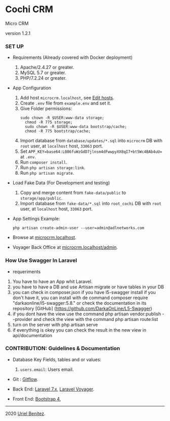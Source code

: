 # Cochi CRM

Micro CRM

version 1.2.1

### SET UP

-   Requirements (Already covered with Docker deployment)
    1.  Apache/2.4.27 or greater.
    2.  MySQL 5.7 or greater.
    3.  PHP/7.2.24 or greater.
-   App Configuration

    1. Add host `microcrm.localhost`,
       see [Edit hosts](https://dinahosting.com/ayuda/como-modificar-el-fichero-hosts).
    2. Create `.env` file from `example.env` and set it.
    3. Give Folder permissions:
        ```
        sudo chown -R $USER:www-data storage;
          chmod -R 775 storage;
          sudo chown -R $USER:www-data bootstrap/cache;
          chmod -R 775 bootstrap/cache;
        ```
    4. Import database from `database/updates/*.sql` into `microcrm` DB
       with `root` user, at `localhost` host, `33063` port.
    5. Set `APP_KEY=base64:L086fuWzGdD7jlnsm4dFwwpyXX8qI7+bt5Wc4BAb4uU=` at `.env`.
    6. Run `composer install`.
    7. Run `php artisan storage:link`.
    8. Run `php artisan migrate`.

-   Load Fake Data (For Development and testing)
    1. Copy and merge content from `fake-data/public` to `storage/app/public`.
    2. Import database from `fake-data/*.sql` into `root_cochi` DB
       with `root` user, at `localhost` host, `33063` port.
-   App Settings
    Example:
    ```
    php artisan create-admin-user --user=admin@adlnetworks.com
    ```
-   Browse at [microcrm.localhost](http://microcrm.localhost).

-   Voyager Back Office at [microcrm.localhost/admin](http://microcrm.localhost/admin).

### How Use Swagger In Laravel

-   requeriments

1. You have to have an App whit Laravel.
2. you have to have a DB and use Artisan migrate or have tables in your DB
3. you can check in composer.json if you have l5-swagger install if you don't have it, you can install with de command composer require "darkaonline/l5-swagger:5.8." or check the documentation in its repository [GitHub] (https://github.com/DarkaOnLine/L5-Swagger)
4. if you dont have the view use the command php artisan vendor:publish --provider and check the view with the command php artisan route:list
5. turn on the server with php artisan serve
6. if everything is okey you can check the result in the new view in api/documentation

### CONTRIBUTION: Guidelines & Documentation

-   Database Key Fields, tables and or values:

    1.  `users.email`: Users email.

-   Git :
    [Gitflow](http://nvie.com/posts/a-successful-git-branching-model).
-   Back End:
    [Laravel 7.x](https://laravel.com/docs/7.x),
    [Laravel Voyager](https://docs.laravelvoyager.com).
-   Front End:
    [Bootstrap 4](https://getbootstrap.com/docs/4.0/getting-started/introduction),

---

2020 [Uriel Benítez](https://github.com/UrielBm).
